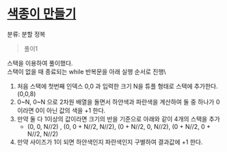 # [색종이 만들기](https://www.acmicpc.net/problem/2630)

분류: 분할 정복

> 풀이1

스택을 이용하여 풀이했다.\
스택이 없을 때 종료되는 while 반복문을 아래 실행 순서로 진행\
1. 처음 스택에 첫번째 인덱스 0,0 과 입력한 크기 N을 튜플 형태로 스택에 추가한다.(0,0,8)
2. 0~N, 0~N 으로 2차원 배열을 돌면서 하얀색과 파란색을 계산하여 둘 중 하나가 0이라면 0이 아닌 값의 색을 +1 한다.
3. 만약 둘 다 1이상의 값이라면 크기의 반을 기준으로 아래와 같이 4개의 스택을 추가
   - (0, 0, N//2) , (0, 0 + N//2, N//2), (0 + N//2, 0, N//2), (0 + N//2, 0 + N//2, N//2)
4. 만약 사이즈가 1이 되면 하얀색인지 파란색인지 구별하여 결과값에 +1 한다.